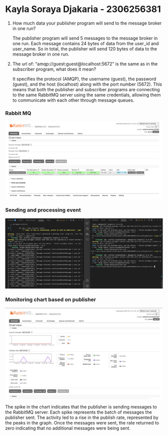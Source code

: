 # Kayla Soraya Djakaria - 2306256381

1. How much data your publisher program will send to the message broker in one run? 

    The publisher program will send 5 messages to the message broker in one run. Each message contains 24 bytes of data from the user_id and user_name. So in total, the publisher will send 120 bytes of data to the message broker in one run.

2. The url of: “amqp://guest:guest@localhost:5672” is the same as in the subscriber program, what does it mean?

    It specifies the protocol (AMQP), the username (guest), the password (guest), and the host (localhost) along with the port number (5672). This means that both the publisher and subscriber programs are connecting to the same RabbitMQ server using the same credentials, allowing them to communicate with each other through message queues. 

### Rabbit MQ
![](rabbit.png)

### Sending and processing event
![](event.png)

### Monitoring chart based on publisher
![](rabbit2.png)

The spike in the chart indicates that the publisher is sending messages to the RabbitMQ server. Each spike represents the batch of messages the publisher sent. The activity led to a rise in the publish rate, represented by the peaks in the graph. Once the messages were sent, the rate returned to zero indicating that no additional messages were being sent.